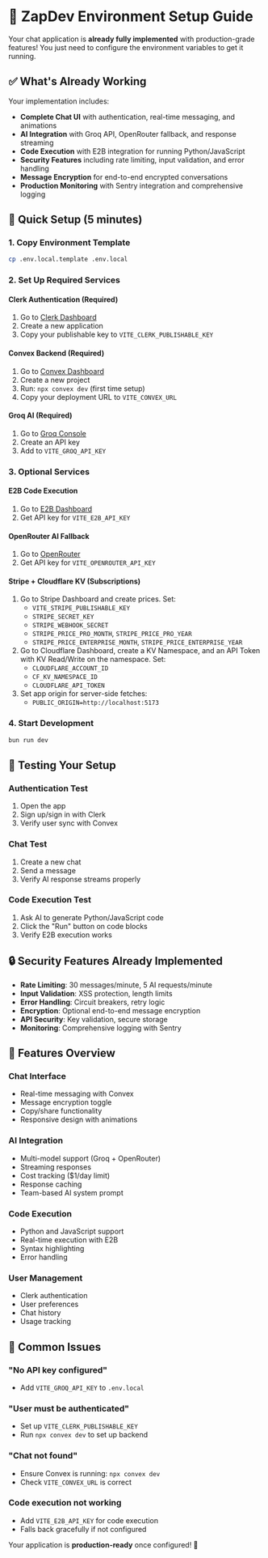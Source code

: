 # 🚀 ZapDev Environment Setup Guide

Your chat application is **already fully implemented** with production-grade features! You just need to configure the environment variables to get it running.

## ✅ What's Already Working

Your implementation includes:

- **Complete Chat UI** with authentication, real-time messaging, and animations
- **AI Integration** with Groq API, OpenRouter fallback, and response streaming
- **Code Execution** with E2B integration for running Python/JavaScript
- **Security Features** including rate limiting, input validation, and error handling
- **Message Encryption** for end-to-end encrypted conversations
- **Production Monitoring** with Sentry integration and comprehensive logging

## 🔧 Quick Setup (5 minutes)

### 1. Copy Environment Template
```bash
cp .env.local.template .env.local
```

### 2. Set Up Required Services

#### **Clerk Authentication** (Required)
1. Go to [Clerk Dashboard](https://dashboard.clerk.com)
2. Create a new application
3. Copy your publishable key to `VITE_CLERK_PUBLISHABLE_KEY`

#### **Convex Backend** (Required)
1. Go to [Convex Dashboard](https://dashboard.convex.dev)
2. Create a new project
3. Run: `npx convex dev` (first time setup)
4. Copy your deployment URL to `VITE_CONVEX_URL`

#### **Groq AI** (Required)
1. Go to [Groq Console](https://console.groq.com)
2. Create an API key
3. Add to `VITE_GROQ_API_KEY`

### 3. Optional Services

#### **E2B Code Execution**
1. Go to [E2B Dashboard](https://e2b.dev)
2. Get API key for `VITE_E2B_API_KEY`

#### **OpenRouter AI Fallback**
1. Go to [OpenRouter](https://openrouter.ai)
2. Get API key for `VITE_OPENROUTER_API_KEY`

#### **Stripe + Cloudflare KV (Subscriptions)**
1. Go to Stripe Dashboard and create prices. Set:
   - `VITE_STRIPE_PUBLISHABLE_KEY`
   - `STRIPE_SECRET_KEY`
   - `STRIPE_WEBHOOK_SECRET`
   - `STRIPE_PRICE_PRO_MONTH`, `STRIPE_PRICE_PRO_YEAR`
   - `STRIPE_PRICE_ENTERPRISE_MONTH`, `STRIPE_PRICE_ENTERPRISE_YEAR`
2. Go to Cloudflare Dashboard, create a KV Namespace, and an API Token with KV Read/Write on the namespace. Set:
   - `CLOUDFLARE_ACCOUNT_ID`
   - `CF_KV_NAMESPACE_ID`
   - `CLOUDFLARE_API_TOKEN`
3. Set app origin for server-side fetches:
   - `PUBLIC_ORIGIN=http://localhost:5173`

### 4. Start Development
```bash
bun run dev
```

## 🎯 Testing Your Setup

### Authentication Test
1. Open the app
2. Sign up/sign in with Clerk
3. Verify user sync with Convex

### Chat Test
1. Create a new chat
2. Send a message
3. Verify AI response streams properly

### Code Execution Test
1. Ask AI to generate Python/JavaScript code
2. Click the "Run" button on code blocks
3. Verify E2B execution works

## 🔒 Security Features Already Implemented

- **Rate Limiting**: 30 messages/minute, 5 AI requests/minute
- **Input Validation**: XSS protection, length limits
- **Error Handling**: Circuit breakers, retry logic
- **Encryption**: Optional end-to-end message encryption
- **API Security**: Key validation, secure storage
- **Monitoring**: Comprehensive logging with Sentry

## 📱 Features Overview

### Chat Interface
- Real-time messaging with Convex
- Message encryption toggle
- Copy/share functionality
- Responsive design with animations

### AI Integration
- Multi-model support (Groq + OpenRouter)
- Streaming responses
- Cost tracking ($1/day limit)
- Response caching
- Team-based AI system prompt

### Code Execution
- Python and JavaScript support
- Real-time execution with E2B
- Syntax highlighting
- Error handling

### User Management
- Clerk authentication
- User preferences
- Chat history
- Usage tracking

## 🚨 Common Issues

### "No API key configured"
- Add `VITE_GROQ_API_KEY` to `.env.local`

### "User must be authenticated"
- Set up `VITE_CLERK_PUBLISHABLE_KEY`
- Run `npx convex dev` to set up backend

### "Chat not found"
- Ensure Convex is running: `npx convex dev`
- Check `VITE_CONVEX_URL` is correct

### Code execution not working
- Add `VITE_E2B_API_KEY` for code execution
- Falls back gracefully if not configured

Your application is **production-ready** once configured! 🎉